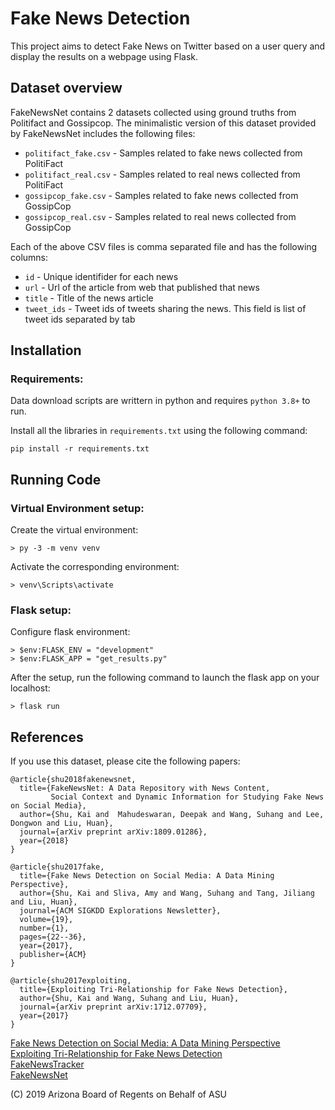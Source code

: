 # Fake News Detection
This project aims to detect Fake News on Twitter based on a user query and display the results on a webpage using Flask.


## Dataset overview
FakeNewsNet contains 2 datasets collected using ground truths from Politifact and Gossipcop. The minimalistic version of this dataset provided by FakeNewsNet includes the following files:

 - `politifact_fake.csv` -  Samples related to fake news collected from PolitiFact
 - `politifact_real.csv` -  Samples related to real news collected  from PolitiFact
 - `gossipcop_fake.csv` - Samples related to fake news collected from GossipCop
 - `gossipcop_real.csv` - Samples related to real news collected from GossipCop

Each of the above CSV files is comma separated file and has the following columns:

 - `id` - Unique identifider for each news
 - `url` - Url of the article from web that published that news 
 - `title` - Title of the news article
 - `tweet_ids` - Tweet ids of tweets sharing the news. This field is list of tweet ids separated by tab


## Installation

###  Requirements:
Data download scripts are writtern in python and requires `python 3.8+` to run.

Install all the libraries in `requirements.txt` using the following command:
````
pip install -r requirements.txt
````


## Running Code

### Virtual Environment setup:
Create the virtual environment:
````
> py -3 -m venv venv
````

Activate the corresponding environment:
````
> venv\Scripts\activate
````

### Flask setup:
Configure flask environment:
````
> $env:FLASK_ENV = "development"
> $env:FLASK_APP = "get_results.py"
````

After the setup, run the following command to launch the flask app on your localhost:
````
> flask run
````


## References
If you use this dataset, please cite the following papers:
~~~~
@article{shu2018fakenewsnet,
  title={FakeNewsNet: A Data Repository with News Content,
         Social Context and Dynamic Information for Studying Fake News on Social Media},
  author={Shu, Kai and  Mahudeswaran, Deepak and Wang, Suhang and Lee, Dongwon and Liu, Huan},
  journal={arXiv preprint arXiv:1809.01286},
  year={2018}
}
~~~~
~~~~
@article{shu2017fake,
  title={Fake News Detection on Social Media: A Data Mining Perspective},
  author={Shu, Kai and Sliva, Amy and Wang, Suhang and Tang, Jiliang and Liu, Huan},
  journal={ACM SIGKDD Explorations Newsletter},
  volume={19},
  number={1},
  pages={22--36},
  year={2017},
  publisher={ACM}
}
~~~~
~~~~
@article{shu2017exploiting,
  title={Exploiting Tri-Relationship for Fake News Detection},
  author={Shu, Kai and Wang, Suhang and Liu, Huan},
  journal={arXiv preprint arXiv:1712.07709},
  year={2017}
}
~~~~


[Fake News Detection on Social Media: A Data Mining Perspective](https://arxiv.org/abs/1708.01967) </br>
[Exploiting Tri-Relationship for Fake News Detection](http://arxiv.org/abs/1712.07709) </br>
[FakeNewsTracker](http://blogtrackers.fulton.asu.edu:3000) </br>
[FakeNewsNet](https://arxiv.org/abs/1809.01286)

(C) 2019 Arizona Board of Regents on Behalf of ASU